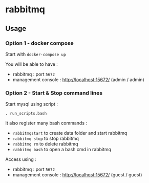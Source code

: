 rabbitmq
===

## Usage

### Option 1 - docker compose

Start with ```docker-compose up```

You will be able to have :

* rabbitmq : port ```5672```
* management console : [http://localhost:15672/](http://localhost:15672/) (admin / admin)

### Option 2 - Start & Stop command lines

Start mysql using script :

	. run_scripts.bash

It also register many bash commands :

* ```rabbitmqstart``` to create data folder and start rabbitmq
* ```rabbitmq stop``` to stop rabbitmq
* ```rabbitmq rm``` to delete rabbitmq
* ```rabbitmq bash``` to open a bash cmd in rabbitmq

Access using :

* rabbitmq : port ```5672```
* management console : [http://localhost:15672/](http://localhost:15672/) (guest / guest)

